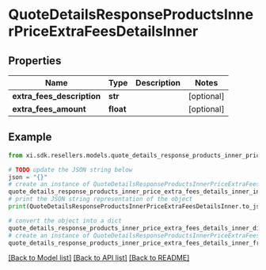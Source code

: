# QuoteDetailsResponseProductsInnerPriceExtraFeesDetailsInner


## Properties

Name | Type | Description | Notes
------------ | ------------- | ------------- | -------------
**extra_fees_description** | **str** |  | [optional] 
**extra_fees_amount** | **float** |  | [optional] 

## Example

```python
from xi.sdk.resellers.models.quote_details_response_products_inner_price_extra_fees_details_inner import QuoteDetailsResponseProductsInnerPriceExtraFeesDetailsInner

# TODO update the JSON string below
json = "{}"
# create an instance of QuoteDetailsResponseProductsInnerPriceExtraFeesDetailsInner from a JSON string
quote_details_response_products_inner_price_extra_fees_details_inner_instance = QuoteDetailsResponseProductsInnerPriceExtraFeesDetailsInner.from_json(json)
# print the JSON string representation of the object
print(QuoteDetailsResponseProductsInnerPriceExtraFeesDetailsInner.to_json())

# convert the object into a dict
quote_details_response_products_inner_price_extra_fees_details_inner_dict = quote_details_response_products_inner_price_extra_fees_details_inner_instance.to_dict()
# create an instance of QuoteDetailsResponseProductsInnerPriceExtraFeesDetailsInner from a dict
quote_details_response_products_inner_price_extra_fees_details_inner_from_dict = QuoteDetailsResponseProductsInnerPriceExtraFeesDetailsInner.from_dict(quote_details_response_products_inner_price_extra_fees_details_inner_dict)
```
[[Back to Model list]](../README.md#documentation-for-models) [[Back to API list]](../README.md#documentation-for-api-endpoints) [[Back to README]](../README.md)


